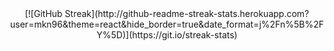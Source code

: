 <div align="center">[![GitHub Streak](http://github-readme-streak-stats.herokuapp.com?user=mkn96&theme=react&hide_border=true&date_format=j%2Fn%5B%2FY%5D)](https://git.io/streak-stats)</div>

